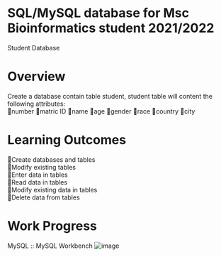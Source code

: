 # SQL/MySQL database for Msc Bioinformatics student 2021/2022

Student Database

# Overview
Create a database contain table student, student table will content the following attributes: <br>
🔸number
🔸matric ID
🔸name
🔸age 
🔸gender
🔸race
🔸country
🔸city

# Learning Outcomes
🔸Create databases and tables <br>
🔸Modify existing tables <br>
🔸Enter data in tables <br>
🔸Read data in tables <br>
🔸Modify existing data in tables <br>
🔸Delete data from tables <br>

# Work Progress
MySQL :: MySQL Workbench
![image](https://user-images.githubusercontent.com/127811480/232024253-26b99306-0d0e-4a21-815a-f311ab362f3f.png)

